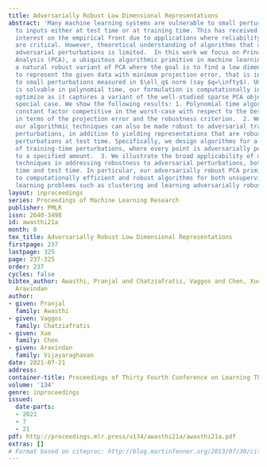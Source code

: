 ```yaml
---
title: Adversarially Robust Low Dimensional Representations
abstract: 'Many machine learning systems are vulnerable to small perturbations made
  to inputs either at test time or at training time. This has received much recent
  interest on the empirical front due to applications where reliability and security
  are critical. However, theoretical understanding of algorithms that are robust to
  adversarial perturbations is limited.  In this work we focus on Principal Component
  Analysis (PCA), a ubiquitous algorithmic primitive in machine learning.  We formulate
  a natural robust variant of PCA where the goal is to find a low dimensional subspace
  to represent the given data with minimum projection error, that is in addition robust
  to small perturbations measured in $\ell_q$ norm (say $q=\infty$). Unlike PCA which
  is solvable in polynomial time, our formulation is computationally intractable to
  optimize as it captures a variant of the well-studied sparse PCA objective as a
  special case. We show the following results: 1. Polynomial time algorithm that is
  constant factor competitive in the worst-case with respect to the best subspace,
  in terms of the projection error and the robustness criterion.  2. We show that
  our algorithmic techniques can also be made robust to adversarial training-time
  perturbations, in addition to yielding representations that are robust to adversarial
  perturbations at test time. Specifically, we design algorithms for a strong notion
  of training-time perturbations, where every point is adversarially perturbed up
  to a specified amount.  3. We illustrate the broad applicability of our algorithmic
  techniques in addressing robustness to adversarial perturbations, both at training
  time and test time. In particular, our adversarially robust PCA primitive leads
  to computationally efficient and robust algorithms for both unsupervised and supervised
  learning problems such as clustering and learning adversarially robust classifiers.'
layout: inproceedings
series: Proceedings of Machine Learning Research
publisher: PMLR
issn: 2640-3498
id: awasthi21a
month: 0
tex_title: Adversarially Robust Low Dimensional Representations
firstpage: 237
lastpage: 325
page: 237-325
order: 237
cycles: false
bibtex_author: Awasthi, Pranjal and Chatziafratis, Vaggos and Chen, Xue and Vijayaraghavan,
  Aravindan
author:
- given: Pranjal
  family: Awasthi
- given: Vaggos
  family: Chatziafratis
- given: Xue
  family: Chen
- given: Aravindan
  family: Vijayaraghavan
date: 2021-07-21
address:
container-title: Proceedings of Thirty Fourth Conference on Learning Theory
volume: '134'
genre: inproceedings
issued:
  date-parts:
  - 2021
  - 7
  - 21
pdf: http://proceedings.mlr.press/v134/awasthi21a/awasthi21a.pdf
extras: []
# Format based on citeproc: http://blog.martinfenner.org/2013/07/30/citeproc-yaml-for-bibliographies/
---
```

